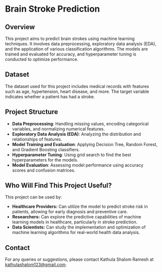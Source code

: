 # Brain Stroke Prediction

## Overview
This project aims to predict brain strokes using machine learning techniques. It involves data preprocessing, exploratory data analysis (EDA), and the application of various classification algorithms. The models are trained and evaluated for accuracy, and hyperparameter tuning is conducted to optimize performance.

## Dataset
The dataset used for this project includes medical records with features such as age, hypertension, heart disease, and more. The target variable indicates whether a patient has had a stroke.

## Project Structure
- **Data Preprocessing**: Handling missing values, encoding categorical variables, and normalizing numerical features.
- **Exploratory Data Analysis (EDA)**: Analyzing the distribution and relationships of features.
- **Model Training and Evaluation**: Applying Decision Tree, Random Forest, and Gradient Boosting classifiers.
- **Hyperparameter Tuning**: Using grid search to find the best hyperparameters for the models.
- **Model Evaluation**: Assessing model performance using accuracy scores and confusion matrices.

## Who Will Find This Project Useful?
This project can be used by:
- **Healthcare Providers:** Can utilize the model to predict stroke risk in patients, allowing for early diagnosis and preventive care.
- **Researchers:** Can explore the predictive capabilities of machine learning models in healthcare, particularly in stroke prediction.
- **Data Scientists:** Can study the implementation and optimization of machine learning algorithms for real-world health data analysis.

## Contact

For any queries or suggestions, please contact Kathula Shalom Ramesh at kathulashalom123@gmail.com.

